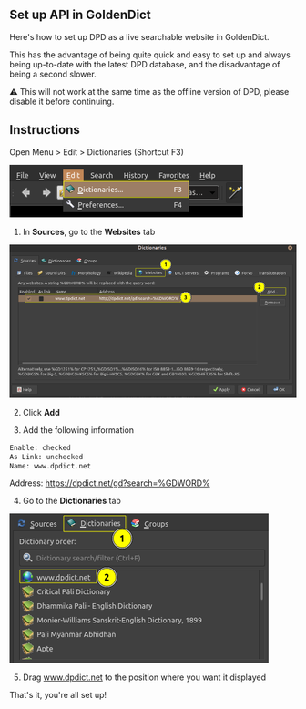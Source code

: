 ## Set up API in GoldenDict

Here's how to set up DPD as a live searchable website in GoldenDict. 

This has the advantage of being quite quick and easy to set up and always being up-to-date with the latest DPD database, and the disadvantage of being a second slower. 

⚠️ This will not work at the same time as the offline version of DPD, please disable it before continuing.

## Instructions

Open Menu > Edit > Dictionaries (Shortcut F3)

![open dictionaries](../pics/dpdict.net/dpdict_api_gd_open_dictionaries.png)


1. In **Sources**, go to the **Websites** tab

![add website](../pics/dpdict.net/dpdict_api_gd_add_website.png)


2. Click **Add**


3. Add the following information

```
Enable: checked
As Link: unchecked
Name: www.dpdict.net
```

Address: https://dpdict.net/gd?search=%GDWORD%

4. Go to the **Dictionaries** tab

![reorder dictionaries](../pics/dpdict.net/dpdict_api_gd_reorder_dictionaries.png)

5. Drag www.dpdict.net to the position where you want it displayed

That's it, you're all set up!
